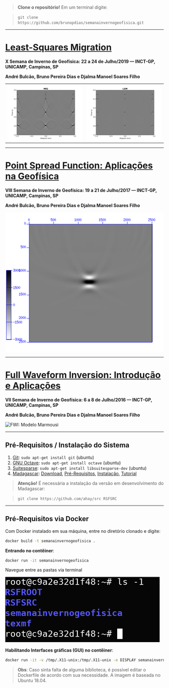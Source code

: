 
> **Clone o repositório!**  Em um terminal digite:

>  `git clone https://github.com/brunopdias/semanainvernogeofisica.git`

---------------------------------

[Least-Squares Migration](README_LSM.md)
=========================
**X Semana de Inverno de Geofísica: 22 a 24 de Julho/2019 — INCT-GP, UNICAMP, Campinas, SP**

**André Bulcão, Bruno Pereira Dias e Djalma Manoel Soares Filho**

|   |   | 
|---|---|
| ![Migration](figures/mig.png) | ![Least-Squares Migration](figures/lsm.png) |

---------------------------------

[Point Spread Function: Aplicações na Geofísica](README_PSF.md)
================================================
**VIII Semana de Inverno de Geofísica: 19 a 21 de Julho/2017 — INCT-GP, UNICAMP, Campinas, SP**

**André Bulcão, Bruno Pereira Dias e Djalma Manoel Soares Filho**

![Point Spread Function](figures/psf.png)

---------------------------------

[Full Waveform Inversion: Introdução e Aplicações](README_FWI.md)
================================================
**VII Semana de Inverno de Geofísica: 6 a 8 de Julho/2016 — INCT-GP, UNICAMP, Campinas, SP**

**André Bulcão, Bruno Pereira Dias e Djalma Manoel Soares Filho**

![FWI: Modelo Marmousi](figures/marm_ani.gif)

---------------------------------

Pré-Requisitos / Instalação do Sistema
--------------------------------------

1. [Git](https://git-scm.com/):
`sudo apt-get install git` (ubuntu)
2. [GNU Octave](https://www.gnu.org/software/octave/): `sudo apt-get install octave` (ubuntu)
3. [Suitesparse](http://faculty.cse.tamu.edu/davis/suitesparse.html): `sudo apt-get install libsuitesparse-dev` (ubuntu)
4. [Madagascar](http://www.ahay.org/):
 [Download](http://www.ahay.org/wiki/Download), [Pré-Requisitos](http://www.ahay.org/wiki/Advanced_Installation#Platform-specific_installation_advice), [Instalação](http://www.ahay.org/wiki/Installation), [Tutorial](http://www.ahay.org/wiki/Tutorial)

> **Atenção!** É necessária a instalação da versão em desenvolvimento do Madagascar:

> `git clone https://github.com/ahay/src RSFSRC`

---------------------------------

Pré-Requisitos via Docker
---------------------

Com Docker instalado em sua máquina, entre no diretório clonado e digite:

```bash
docker build -t semanainvernogeofisica . 
```

**Entrando no contêiner**:

```bash
docker run -it semanainvernogeofisica
```

Navegue entre as pastas via terminal

![Terminal Docker](figures/docker.png)


**Habilitando Interfaces gráficas (GUI) no contêiner**:

```bash
docker run -it -v /tmp/.X11-unix:/tmp/.X11-unix -e DISPLAY semanainvernogeofisica
```

> **Obs**: Caso sinta falta de alguma biblioteca, é possível editar o Dockerfile de acordo com sua necessidade. A imagem é baseada no Ubuntu 18.04.
